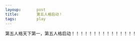 ```yaml
---
layoup:       post
title:        第五人格启动！
tags:         play
---
```


第五人格天下第一，第五人格启动！！！！！！！！！！！！！！！
